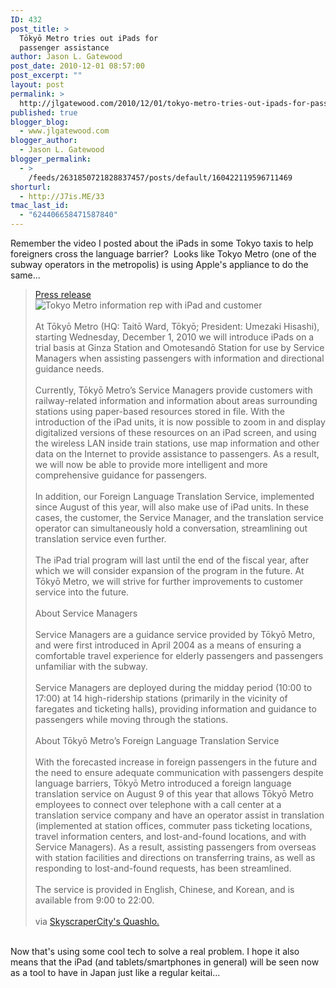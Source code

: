 ```yaml
---
ID: 432
post_title: >
  Tōkyō Metro tries out iPads for
  passenger assistance
author: Jason L. Gatewood
post_date: 2010-12-01 08:57:00
post_excerpt: ""
layout: post
permalink: >
  http://jlgatewood.com/2010/12/01/tokyo-metro-tries-out-ipads-for-passenger-assistance/
published: true
blogger_blog:
  - www.jlgatewood.com
blogger_author:
  - Jason L. Gatewood
blogger_permalink:
  - >
    /feeds/2631850721828837457/posts/default/160422119596711469
shorturl:
  - http://J7is.ME/33
tmac_last_id:
  - "624406658471587840"
---
```

Remember the video I posted about the iPads in some Tokyo taxis to help foreigners cross the language barrier?  Looks like Tokyo Metro (one of the subway operators in the metropolis) is using Apple's appliance to do the same...<a name='more'></a><br /><blockquote><a href="http://www.tokyometro.jp/news/2010/p...ws20101125.pdf" target="_blank">Press release</a><br /><img src="http://www.jlgatewood.com/wp-content/uploads/2010/11/metronews20101125.jpg" alt="Tokyo Metro information rep with iPad and customer" /><br /><br />At Tōkyō Metro (HQ: Taitō Ward, Tōkyō; President: Umezaki Hisashi), starting Wednesday, December 1, 2010 we will introduce iPads on a trial basis at Ginza Station and Omotesandō Station for use by Service Managers when assisting passengers with information and directional guidance needs.<br /><br />Currently, Tōkyō Metro’s Service Managers provide customers with railway-related information and information about areas surrounding stations using paper-based resources stored in file. With the introduction of the iPad units, it is now possible to zoom in and display digitalized versions of these resources on an iPad screen, and using the wireless LAN inside train stations, use map information and other data on the Internet to provide assistance to passengers. As a result, we will now be able to provide more intelligent and more comprehensive guidance for passengers.<br /><br />In addition, our Foreign Language Translation Service, implemented since August of this year, will also make use of iPad units. In these cases, the customer, the Service Manager, and the translation service operator can simultaneously hold a conversation, streamlining out translation service even further.<br /><br />The iPad trial program will last until the end of the fiscal year, after which we will consider expansion of the program in the future. At Tōkyō Metro, we will strive for further improvements to customer service into the future.<br /><br />About Service Managers<br /><br />Service Managers are a guidance service provided by Tōkyō Metro, and were first introduced in April 2004 as a means of ensuring a comfortable travel experience for elderly passengers and passengers unfamiliar with the subway.<br /><br />Service Managers are deployed during the midday period (10:00 to 17:00) at 14 high-ridership stations (primarily in the vicinity of faregates and ticketing halls), providing information and guidance to passengers while moving through the stations.<br /><br />About Tōkyō Metro’s Foreign Language Translation Service<br /><br />With the forecasted increase in foreign passengers in the future and the need to ensure adequate communication with passengers despite language barriers, Tōkyō Metro introduced a foreign language translation service on August 9 of this year that allows Tōkyō Metro employees to connect over telephone with a call center at a translation service company and have an operator assist in translation (implemented at station offices, commuter pass ticketing locations, travel information centers, and lost-and-found locations, and with Service Managers). As a result, assisting passengers from overseas with station facilities and directions on transferring trains, as well as responding to lost-and-found requests, has been streamlined.<br /><br />The service is provided in English, Chinese, and Korean, and is available from 9:00 to 22:00.<br /><br />via <a href="http://www.skyscrapercity.com/showthread.php?t=828904&page=96">SkyscraperCity's Quashlo.</a></blockquote><br />Now that's using some cool tech to solve a real problem. I hope it also means that the iPad (and tablets/smartphones in general) will be seen now as a tool to have in Japan just like a regular keitai...